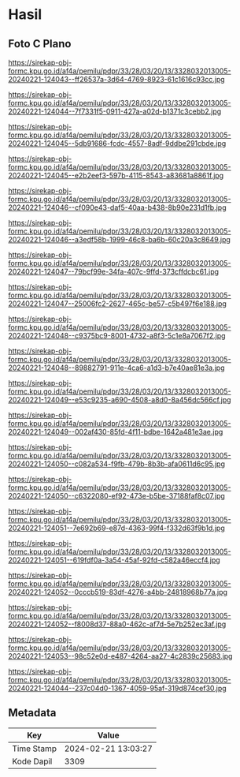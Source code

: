 # Hasil

## Foto C Plano

https://sirekap-obj-formc.kpu.go.id/af4a/pemilu/pdpr/33/28/03/20/13/3328032013005-20240221-124043--ff26537a-3d64-4769-8923-61c1616c93cc.jpg

https://sirekap-obj-formc.kpu.go.id/af4a/pemilu/pdpr/33/28/03/20/13/3328032013005-20240221-124044--7f7331f5-0911-427a-a02d-b1371c3cebb2.jpg

https://sirekap-obj-formc.kpu.go.id/af4a/pemilu/pdpr/33/28/03/20/13/3328032013005-20240221-124045--5db91686-fcdc-4557-8adf-9ddbe291cbde.jpg

https://sirekap-obj-formc.kpu.go.id/af4a/pemilu/pdpr/33/28/03/20/13/3328032013005-20240221-124045--e2b2eef3-597b-4115-8543-a83681a8861f.jpg

https://sirekap-obj-formc.kpu.go.id/af4a/pemilu/pdpr/33/28/03/20/13/3328032013005-20240221-124046--cf090e43-daf5-40aa-b438-8b90e231d1fb.jpg

https://sirekap-obj-formc.kpu.go.id/af4a/pemilu/pdpr/33/28/03/20/13/3328032013005-20240221-124046--a3edf58b-1999-46c8-ba6b-60c20a3c8649.jpg

https://sirekap-obj-formc.kpu.go.id/af4a/pemilu/pdpr/33/28/03/20/13/3328032013005-20240221-124047--79bcf99e-34fa-407c-9ffd-373cffdcbc61.jpg

https://sirekap-obj-formc.kpu.go.id/af4a/pemilu/pdpr/33/28/03/20/13/3328032013005-20240221-124047--25006fc2-2627-465c-be57-c5b497f6e188.jpg

https://sirekap-obj-formc.kpu.go.id/af4a/pemilu/pdpr/33/28/03/20/13/3328032013005-20240221-124048--c9375bc9-8001-4732-a8f3-5c1e8a7067f2.jpg

https://sirekap-obj-formc.kpu.go.id/af4a/pemilu/pdpr/33/28/03/20/13/3328032013005-20240221-124048--89882791-911e-4ca6-a1d3-b7e40ae81e3a.jpg

https://sirekap-obj-formc.kpu.go.id/af4a/pemilu/pdpr/33/28/03/20/13/3328032013005-20240221-124049--e53c9235-a690-4508-a8d0-8a456dc566cf.jpg

https://sirekap-obj-formc.kpu.go.id/af4a/pemilu/pdpr/33/28/03/20/13/3328032013005-20240221-124049--002af430-85fd-4f11-bdbe-1642a481e3ae.jpg

https://sirekap-obj-formc.kpu.go.id/af4a/pemilu/pdpr/33/28/03/20/13/3328032013005-20240221-124050--c082a534-f9fb-479b-8b3b-afa0611d6c95.jpg

https://sirekap-obj-formc.kpu.go.id/af4a/pemilu/pdpr/33/28/03/20/13/3328032013005-20240221-124050--c6322080-ef92-473e-b5be-37188faf8c07.jpg

https://sirekap-obj-formc.kpu.go.id/af4a/pemilu/pdpr/33/28/03/20/13/3328032013005-20240221-124051--7e692b69-e87d-4363-99f4-f332d63f9b1d.jpg

https://sirekap-obj-formc.kpu.go.id/af4a/pemilu/pdpr/33/28/03/20/13/3328032013005-20240221-124051--619fdf0a-3a54-45af-92fd-c582a46eccf4.jpg

https://sirekap-obj-formc.kpu.go.id/af4a/pemilu/pdpr/33/28/03/20/13/3328032013005-20240221-124052--0cccb519-83df-4276-a4bb-24818968b77a.jpg

https://sirekap-obj-formc.kpu.go.id/af4a/pemilu/pdpr/33/28/03/20/13/3328032013005-20240221-124052--f8008d37-88a0-462c-af7d-5e7b252ec3af.jpg

https://sirekap-obj-formc.kpu.go.id/af4a/pemilu/pdpr/33/28/03/20/13/3328032013005-20240221-124053--98c52e0d-e487-4264-aa27-4c2839c25683.jpg

https://sirekap-obj-formc.kpu.go.id/af4a/pemilu/pdpr/33/28/03/20/13/3328032013005-20240221-124044--237c04d0-1367-4059-95af-319d874cef30.jpg


## Metadata

| Key        | Value               |
| ---------- | ------------------- |
| Time Stamp | 2024-02-21 13:03:27 |
| Kode Dapil | 3309                |



